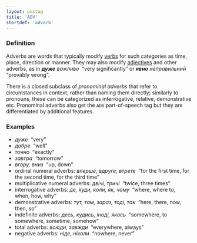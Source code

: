 ```yaml
---
layout: postag
title: 'ADV'
shortdef: 'adverb'
---
```


### Definition

Adverbs are words that typically modify [verbs](VERB) for such categories as time, place, direction or manner. They may also modify
[adjectives](ADJ) and other adverbs, as in _<b>дуже</b> важливо&nbsp;_ “very significantly” or _<b>явно</b> неправильний&nbsp;_ “provably wrong”.

There is a closed subclass of _pronominal adverbs_ that refer to circumstances in context, rather than naming them directly; similarly
to pronouns, these can be categorized as interrogative, relative, demonstrative etc. Pronominal adverbs also get the `ADV`
part-of-speech tag but they are differentiated by additional features.

<!--In accord with the UD approach, adverbial ordinal numerals _(вперше, вдруге)&nbsp;_ are tagged `ADV`, although the traditional grammar classifies them as adverbs. The same holds for multiplicative numerals _(двічі, семикратно).&nbsp;_ -->

### Examples
- _дуже&nbsp;_ “very”
- _добре&nbsp;_ “well”
- _точно&nbsp;_ “exactly”
- _завтра&nbsp;_ “tomorrow”
- _вгору, вниз&nbsp;_ “up, down”
- ordinal numeral adverbs: _вперше, вдруге, втретє&nbsp;_ “for the first time, for the second time, for the third time”
- multiplicative numeral adverbs: _двічі, тричі&nbsp;_ “twice, three times”
- interrogative adverbs: _де, куди, коли, як, чому&nbsp;_ “where, where to, when, how, why”
- demonstrative adverbs: _тут, там, зараз, тоді, так&nbsp;_ “here, there, now, then, so”
- indefinite adverbs: _десь, кудись, іноді, якось&nbsp;_ “somewhere, to somewhere, sometime, somehow”
- total adverbs: _всюди, завжди&nbsp;_ “everywhere, always”
- negative adverbs: _ніде, ніколи&nbsp;_ “nowhere, never” 
<!-- Interlanguage links updated St lis 3 20:58:08 CET 2021 -->
